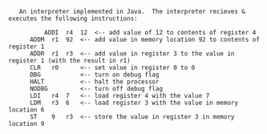        An interpreter implemented in Java.  The interpreter recieves & executes the following instructions:
       
       	      ADDI	r4	12	<-- add value of 12 to contents of register 4
	      ADDM	r1	92	<-- add value in memory location 92 to contents of register 1
	      ADDR	r1	r3	<-- add value in register 3 to the value in register 1 (with the result in r1)
	      CLR	r0		<-- set value in register 0 to 0
	      DBG			<-- turn on debug flag
	      HALT			<-- halt the processor
	      NODBG			<-- turn off debug flag
	      LDI	r4	7	<-- load register 4 with the value 7
	      LDM	r3	6	<-- load register 3 with the value in memory location 6
	      ST	9	r3	<-- store the value in register 3 in memory location 9
